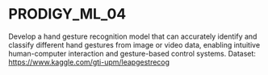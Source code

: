 # PRODIGY_ML_04

Develop a hand gesture recognition model that can accurately identify and classify different hand gestures from image or video data, enabling intuitive human-computer interaction and gesture-based control systems.
Dataset: https://www.kaggle.com/gti-upm/leapgestrecog
